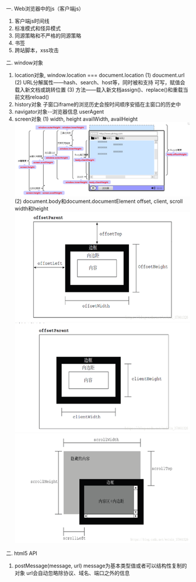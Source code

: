 一. Web浏览器中的js（客户端js）
  1. 客户端js时间线
  2. 标准模式和怪异模式
  3. 同源策略和不严格的同源策略
  4. 书签
  5. 跨站脚本，xss攻击

二. window对象
  1. location对象, window.location === document.location
    (1) doucment.url
    (2) URL分解属性——hash、search、host等，同时被<a>和<area>支持
        可写，赋值会载入新文档或跳转位置
    (3) 方法——载入新文档assign()、replace()和重载当前文档reload()
  2. history对象
    子窗口iframe的浏览历史会按时间顺序安插在主窗口的历史中
  3. navigator对象--浏览器信息
    userAgent
  4. screen对象
    (1) width, height
    availWidth, availHeight
    ![wh](./imgs/wh.png)
    (2) document.body和document.documentElement
        offset, client, scroll width和height
        <img src="./imgs/offset.png" width="500" height="300">
        <img src="./imgs/client.png" width="500" height="300">
        <img src="./imgs/scroll.png" width="500" height="300">

二. html5 API
  1. postMessage(message, url)
    message为基本类型值或者可以结构性复制的对象
    url会自动忽略除协议、域名、端口之外的信息
